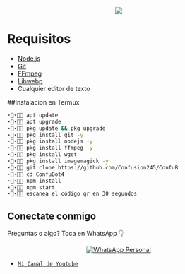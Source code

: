 

</p>


<p align="center">
<a href="By Kriz"><img align="center" src="https://cardivo.vercel.app/api?name=Kriz2004&description=Hola,%20como%20estas%20espero%20tengas%20un%20lindo%20dia%20o%20noche%20uwu%20%F0%9F%91%8B&image=https://i.ibb.co/Wzw06r1/Gwar-Gura-Gura-GIF-Gwar-Gura-Gura-Discover-Share-GIFs.gif&usqp=CAU&backgroundColor=%23ecf0f1&github=Kriz2004&pattern=ticTacToe&colorPattern=%23eaeaea&site=https://youtube.com/@Kriz_Chaan"/></a>
</p>

# Requisitos
* [Node.js](https://nodejs.org/en/)
* [Git](https://git-scm.com/downloads)
* [FFmpeg](https://github.com/BtbN/FFmpeg-Builds/releases/download/autobuild-2020-12-08-13-03/ffmpeg-n4.3.1-26-gca55240b8c-win64-gpl-4.3.zip)
* [Libwebp](https://developers.google.com/speed/webp/download)
* Cualquier editor de texto 

##Instalacion en Termux 
```bash
⋆⃟⋆⃟🐢 apt update
⋆⃟⋆⃟🌿 apt upgrade
⋆⃟⋆⃟🐢 pkg update && pkg upgrade
⋆⃟⋆⃟🌿 pkg install git -y
⋆⃟⋆⃟🐢 pkg install nodejs -y 
⋆⃟⋆⃟🌿 pkg install ffmpeg -y 
⋆⃟⋆⃟🐢 pkg install wget
⋆⃟⋆⃟🌿 pkg install imagemagick -y
⋆⃟⋆⃟🐢 git clone https://github.com/Confusion245/ConfuB
⋆⃟⋆⃟🌿 cd ConfuBot4
⋆⃟⋆⃟🐢 npm install
⋆⃟⋆⃟🌿 npm start
⋆⃟⋆⃟🐢 escanea el código qr en 30 segundos
```

## Conectate conmigo
Preguntas o algo?
Toca en WhatsApp 👇
<p align="center">
 <a href="wa.me/5492616532494"><img alt="WhatsApp Personal" src="https://img.shields.io/badge/WhatsApp-25D366?style=for-the-badge&logo=whatsapp&logoColor=black"/></a>
</p>

* [`Mi Canal de Youtube`](https://youtube.com/@Kriz_Chaan)
